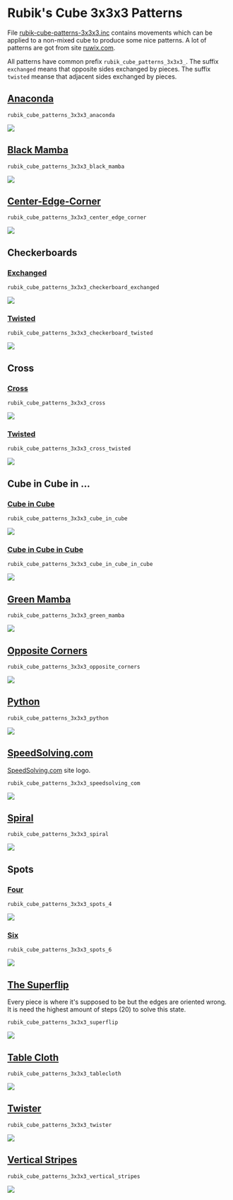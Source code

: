 Rubik's Cube 3x3x3 Patterns
===========================

File [rubik-cube-patterns-3x3x3.inc](../../rubik-cube-patterns-3x3x3.inc)
contains movements which can be applied to a non-mixed cube to produce
some nice patterns. A lot of patterns are got from site
[ruwix.com](https://ruwix.com).

All patterns have common prefix `rubik_cube_patterns_3x3x3_`. The
suffix `exchanged` means that opposite sides exchanged by pieces. The
suffix `twisted` meanse that adjacent sides exchanged by pieces.


[Anaconda](anaconda)
--------------------
```
rubik_cube_patterns_3x3x3_anaconda
```
![](anaconda/anaconda.png)


[Black Mamba](black-mamba)
--------------------------
```
rubik_cube_patterns_3x3x3_black_mamba
```
![](black-mamba/black-mamba.png)


[Center-Edge-Corner](center-edge-corner)
----------------------------------------
```
rubik_cube_patterns_3x3x3_center_edge_corner
```
![](center-edge-corner/center-edge-corner.png)


Checkerboards
-------------

### [Exchanged](checkerboard-exchanged)
```
rubik_cube_patterns_3x3x3_checkerboard_exchanged
```
![](checkerboard-exchanged/checkerboard-exchanged.png)


### [Twisted](checkerboard-twisted)
```
rubik_cube_patterns_3x3x3_checkerboard_twisted
```
![](checkerboard-twisted/checkerboard-twisted.png)


Cross
-----

### [Cross](cross)
```
rubik_cube_patterns_3x3x3_cross
```
![](cross/cross.png)


### [Twisted](cross-twisted)
```
rubik_cube_patterns_3x3x3_cross_twisted
```
![](cross-twisted/cross-twisted.png)


Cube in Cube in ...
-------------------

### [Cube in Cube](cube-in-cube)
```
rubik_cube_patterns_3x3x3_cube_in_cube
```
![](cube-in-cube/cube-in-cube.png)


### [Cube in Cube in Cube](cube-in-cube-in-cube)
```
rubik_cube_patterns_3x3x3_cube_in_cube_in_cube
```
![](cube-in-cube-in-cube/cube-in-cube-in-cube.png)


[Green Mamba](green-mamba)
--------------------------
```
rubik_cube_patterns_3x3x3_green_mamba
```
![](green-mamba/green-mamba.png)


[Opposite Corners](opposite-corners)
------------------------------------
```
rubik_cube_patterns_3x3x3_opposite_corners
```
![](opposite-corners/opposite-corners.png)


[Python](python)
----------------
```
rubik_cube_patterns_3x3x3_python
```
![](python/python.png)


[SpeedSolving.com](speedsolving.com)
------------------------------------
[SpeedSolving.com](https://www.speedsolving.com) site logo.
```
rubik_cube_patterns_3x3x3_speedsolving_com
```
![](speedsolving.com/speedsolving.com.png)


[Spiral](spiral)
----------------
```
rubik_cube_patterns_3x3x3_spiral
```
![](spiral/spiral.png)


Spots
-----

### [Four](spots-four)
```
rubik_cube_patterns_3x3x3_spots_4
```
![](spots-four/spots-four.png)


### [Six](spots-six)
```
rubik_cube_patterns_3x3x3_spots_6
```
![](spots-six/spots-six.png)


[The Superflip](superflip)
--------------------------
Every piece is where it's supposed to be but the edges are oriented
wrong. It is need the highest amount of steps (20) to solve this
state.
```
rubik_cube_patterns_3x3x3_superflip
```
![](superflip/superflip.png)


[Table Cloth](tablecloth)
-------------------------
```
rubik_cube_patterns_3x3x3_tablecloth
```
![](tablecloth/tablecloth.png)


[Twister](twister)
------------------
```
rubik_cube_patterns_3x3x3_twister
```
![](twister/twister.png)


[Vertical Stripes](vertical-stripes)
------------------------------------
```
rubik_cube_patterns_3x3x3_vertical_stripes
```
![](vertical-stripes/vertical-stripes.png)
